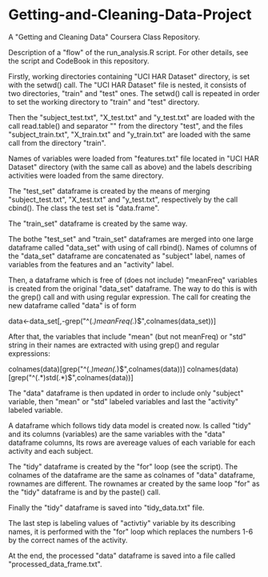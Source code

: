 Getting-and-Cleaning-Data-Project
=================================

A "Getting and Cleaning Data" Coursera Class Repository.

Description of a "flow" of the run_analysis.R script. For other details, see the script and CodeBook in this repository.

Firstly, working directories containing "UCI HAR Dataset" directory, is set with the setwd() call. The "UCI HAR Dataset" file is nested, it consists of two directories, "train" and "test" ones. The setwd() call is repeated in order to set the working directory to "train" and "test" directory.

Then the "subject_test.txt", "X_test.txt" and "y_test.txt" are loaded with the call read.table() and separator "" from the directory "test", and the files "subject_train.txt", "X_train.txt" and "y_train.txt" are loaded with the same call from the directory "train".

Names of variables were loaded from "features.txt" file located in "UCI HAR Dataset" directory (with the same call as above) and the labels describing activities were loaded from the same directory.

The "test_set" dataframe is created by the means of merging "subject_test.txt", "X_test.txt" and "y_test.txt", respectively by the call cbind(). The class the test set is "data.frame".

The "train_set" dataframe is created by the same way.

The bothe "test_set" and "train_set" dataframes are merged into one large dataframe called "data_set" with using of call rbind(). Names of columns of the "data_set" dataframe are concatenated as "subject" label, names of variables from the features and an "activity" label.

Then, a dataframe which is free of (does not include) "meanFreq" variables is created from the original "data_set" dataframe. The way to do this is with the grep() call and with using regular expression. The call for creating the new dataframe called "data" is of form

data<-data_set[,-grep("^(.*)meanFreq(.*)$",colnames(data_set))]

After that, the variables that include "mean" (but not meanFreq) or "std" string in their names are extracted with using grep() and regular expressions:

colnames(data)[grep("^(.*)mean(.*)$",colnames(data))]
colnames(data)[grep("^(.*)std(.*)$",colnames(data))]


The "data" dataframe is then updated in order to include only "subject" variable, then "mean" or "std" labeled variables and last the "activity" labeled variable.

A dataframe which follows tidy data model is created now. Is called "tidy" and its columns (variables) are the same variables with the "data" dataframe columns, Its rows are avereage values of each variable for each activity and each subject.

The "tidy" dataframe is created by the "for" loop (see the script). The colnames of the dataframe are the same as colnames of "data" dataframe, rownames are different. The rownames ar created by the same loop "for" as the "tidy" dataframe is and by the paste() call.


Finally the "tidy" dataframe is saved into "tidy_data.txt" file.

The last step is labeling values of "activtiy" variable by its describing names, it is performed with the "for" loop which replaces the numbers 1-6 by the correct names of the activity.

At the end, the processed "data" dataframe is saved into a file called "processed_data_frame.txt".


